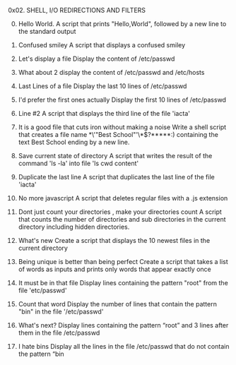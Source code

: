 0x02. SHELL, I/O REDIRECTIONS AND FILTERS

0. Hello World. 
A script that prints "Hello,World", followed by a new line to the standard output

1. Confused smiley
A script that displays a confused smiley 

2. Let's display a file
Display the content of /etc/passwd

3. What about 2
display the content of /etc/passwd and /etc/hosts

4. Last Lines of a file
Display the last 10 lines of /etc/passwd

5. I'd prefer the first ones actually
Display the first 10 lines of /etc/passwd

6. Line #2
A script that displays the third line of the file 'iacta'

7. It is a good file that cuts iron without making a noise
Write a shell script that creates a file name \*\\'"Best School"\'\\*$\?\*\*\*\*\*:) containing the text Best School ending by a new line. 

8. Save current state of directory
A script that writes the result of the command 'ls -la' into file 'ls cwd content'

9. Duplicate the last line
A script that duplicates the last line of the file 'iacta'

10. No more javascript
A script that deletes regular files with a .js extension

11. Dont just count your directories , make your directories count
A script that counts the number of directories and sub directories in the current directory including hidden directories. 

12. What's new
Create a script that displays the 10 newest files in the current directory

13. Being unique is better than being perfect
Create a script that takes a list of words as inputs and prints only words that appear exactly once

14. It must be in that file
Display lines containing the pattern "root" from the file 'etc/passwd'	

15. Count that word
Display the number of lines that contain the pattern "bin" in the file '/etc/passwd'

16. What's next?
Display lines containing the pattern “root” and 3 lines after them in the file /etc/passwd

17. I hate bins
Display all the lines in the file /etc/passwd that do not contain the pattern “bin
